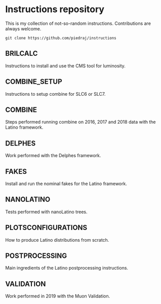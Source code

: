 # Instructions repository

This is my collection of not-so-random instructions. Contributions are always welcome.

    git clone https://github.com/piedraj/instructions

## BRILCALC

Instructions to install and use the CMS tool for luminosity. 

## COMBINE_SETUP

Instructions to setup combine for SLC6 or SLC7.

## COMBINE

Steps performed running combine on 2016, 2017 and 2018 data with the Latino framework.

## DELPHES

Work performed with the Delphes framework.

## FAKES

Install and run the nominal fakes for the Latino framework.

## NANOLATINO

Tests performed with nanoLatino trees.

## PLOTSCONFIGURATIONS

How to produce Latino distributions from scratch.

## POSTPROCESSING

Main ingredients of the Latino postprocessing instructions.

## VALIDATION

Work performed in 2019 with the Muon Validation.

